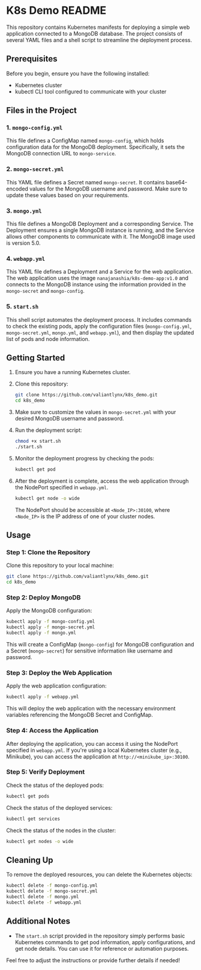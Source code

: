 # K8s Demo README

This repository contains Kubernetes manifests for deploying a simple web application connected to a MongoDB database. The project consists of several YAML files and a shell script to streamline the deployment process.
## Prerequisites

Before you begin, ensure you have the following installed:

- Kubernetes cluster
- kubectl CLI tool configured to communicate with your cluster

## Files in the Project

### 1. `mongo-config.yml`

This file defines a ConfigMap named `mongo-config`, which holds configuration data for the MongoDB deployment. Specifically, it sets the MongoDB connection URL to `mongo-service`.

### 2. `mongo-secret.yml`

This YAML file defines a Secret named `mongo-secret`. It contains base64-encoded values for the MongoDB username and password. Make sure to update these values based on your requirements.

### 3. `mongo.yml`

This file defines a MongoDB Deployment and a corresponding Service. The Deployment ensures a single MongoDB instance is running, and the Service allows other components to communicate with it. The MongoDB image used is version 5.0.

### 4. `webapp.yml`

This YAML file defines a Deployment and a Service for the web application. The web application uses the image `nanajanashia/k8s-demo-app:v1.0` and connects to the MongoDB instance using the information provided in the `mongo-secret` and `mongo-config`.

### 5. `start.sh`

This shell script automates the deployment process. It includes commands to check the existing pods, apply the configuration files (`mongo-config.yml`, `mongo-secret.yml`, `mongo.yml`, and `webapp.yml`), and then display the updated list of pods and node information.

## Getting Started

1. Ensure you have a running Kubernetes cluster.
2. Clone this repository:

    ```bash
    git clone https://github.com/valiantlynx/k8s_demo.git
    cd k8s_demo
    ```

3. Make sure to customize the values in `mongo-secret.yml` with your desired MongoDB username and password.

4. Run the deployment script:

    ```bash
    chmod +x start.sh
    ./start.sh
    ```

5. Monitor the deployment progress by checking the pods:

    ```bash
    kubectl get pod
    ```

6. After the deployment is complete, access the web application through the NodePort specified in `webapp.yml`.

    ```bash
    kubectl get node -o wide
    ```

   The NodePort should be accessible at `<Node_IP>:30100`, where `<Node_IP>` is the IP address of one of your cluster nodes.

## Usage

### Step 1: Clone the Repository

Clone this repository to your local machine:

```bash
git clone https://github.com/valiantlynx/k8s_demo.git
cd k8s_demo
```

### Step 2: Deploy MongoDB

Apply the MongoDB configuration:

```bash
kubectl apply -f mongo-config.yml
kubectl apply -f mongo-secret.yml
kubectl apply -f mongo.yml
```

This will create a ConfigMap (`mongo-config`) for MongoDB configuration and a Secret (`mongo-secret`) for sensitive information like username and password.

### Step 3: Deploy the Web Application

Apply the web application configuration:

```bash
kubectl apply -f webapp.yml
```

This will deploy the web application with the necessary environment variables referencing the MongoDB Secret and ConfigMap.

### Step 4: Access the Application

After deploying the application, you can access it using the NodePort specified in `webapp.yml`. If you're using a local Kubernetes cluster (e.g., Minikube), you can access the application at `http://<minikube_ip>:30100`.

### Step 5: Verify Deployment

Check the status of the deployed pods:

```bash
kubectl get pods
```

Check the status of the deployed services:

```bash
kubectl get services
```

Check the status of the nodes in the cluster:

```bash
kubectl get nodes -o wide
```

## Cleaning Up

To remove the deployed resources, you can delete the Kubernetes objects:

```bash
kubectl delete -f mongo-config.yml
kubectl delete -f mongo-secret.yml
kubectl delete -f mongo.yml
kubectl delete -f webapp.yml
```

## Additional Notes

- The `start.sh` script provided in the repository simply performs basic Kubernetes commands to get pod information, apply configurations, and get node details. You can use it for reference or automation purposes.

Feel free to adjust the instructions or provide further details if needed!
